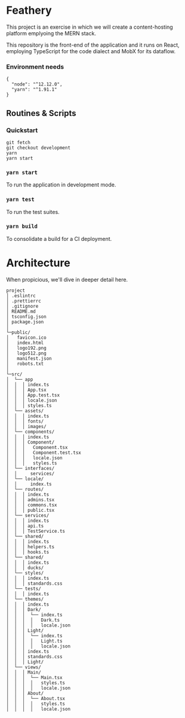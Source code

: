 # Feathery

This project is an exercise in which we will create a content-hosting platform emplyoing the MERN stack.

This repository is the front-end of the application and it runs on React, employing TypeScript for the code dialect and MobX for its dataflow.

### Environment needs

```
{
  "node": "^12.12.0",
  "yarn": "^1.91.1"
}
```

## Routines & Scripts

### Quickstart

```
git fetch
git checkout development
yarn
yarn start
```

### `yarn start`

To run the application in development mode.

### `yarn test`

To run the test suites.

### `yarn build`

To consolidate a build for a CI deployment.

# Architecture

When propicious, we'll dive in deeper detail here.

```
project
│ .eslintrc
│ .prettierrc
│ .gitignore
│ README.md
│ tsconfig.json
│ package.json
│
└─public/
│   favicon.ico
│   index.html
│   logo192.png
│   logo512.png
│   manifest.json
│   robots.txt
│
└─src/
│  └── app
│  │  │ index.ts
│  │  │ App.tsx
│  │  │ App.test.tsx
│  │  │ locale.json
│  │  │ styles.ts
│  └── assets/
│  │  │ index.ts
│  │  │ fonts/
│  │  │ images/
│  └── components/
│  │  │ index.ts
│  │  │ Component/
│  │  │   Component.tsx
│  │  │   Component.test.tsx
│  │  │   locale.json
│  │  │   styles.ts
│  └── interfaces/
│  │     services/
│  └── locale/
│  │     index.ts
│  └── routes/
│  │  │ index.ts
│  │  │ admins.tsx
│  │  │ commons.tsx
│  │  │ public.tsx
│  └── services/
│  │  │ index.ts
│  │  │ api.ts
│  │  │ TestService.ts
│  └── shared/
│  │  │ index.ts
│  │  │ helpers.ts
│  │  │ hooks.ts
│  └── shared/
│  │  │ index.ts
│  │  │ ducks/
│  └── styles/
│  │  │ index.ts
│  │  │ standards.css
│  └── tests/
│  │  │ index.ts
│  └── themes/
│  │  │ index.ts
│  │  │ Dark/
│  │  │  └── index.ts
│  │  │  │   Dark.ts
│  │  │  │   locale.json
│  │  │ Light/
│  │  │  └── index.ts
│  │  │  │   Light.ts
│  │  │  │   locale.json
│  │  │ index.ts
│  │  │ standards.css
│  │  │ Light/
│  └── views/
│  │  │ Main/
│  │  │  └── Main.tsx
│  │  │  │   styles.ts
│  │  │  │   locale.json
│  │  │ About/
│  │  │  └── About.tsx
│  │  │  │   styles.ts
│  │  │  │   locale.json
```
